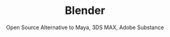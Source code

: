 ---
 title: Blender
 subtitle: Open Source Alternative to Maya, 3DS MAX, Adobe Substance
 description:  Official mirror of Blender
 image: https://cdn.prod.website-files.com/6220c55c69733896bb8a4724/63f5be2a9f7ecc4368afe11e_wpN2O23Egrd3wHx494hium9aZ1tOFMDivJR4tkFlS6k.png
 image-alt: blender-logo
 license: GPL V3
 tags: ["video","tools"]
 type: Video
 github: https://github.com/blender/blender
 link: https://www.blender.org/
 description2: Blender is a free and open-source 3D creation suite that offers a wide range of tools for modeling, sculpting, rigging, animating, simulation, rendering, compositing, and motion tracking. It's a versatile tool used by professionals and hobbyists alike to create stunning 3D graphics, animations, and effects for films, games, and other creative projects.
---